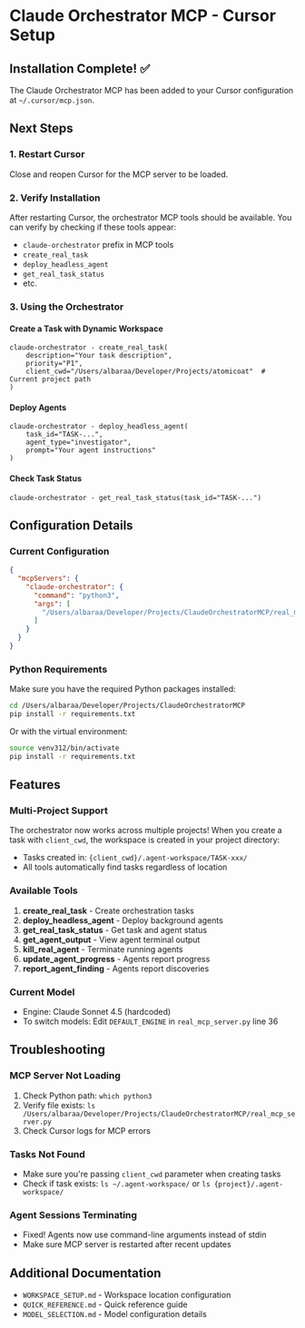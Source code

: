 # Claude Orchestrator MCP - Cursor Setup

## Installation Complete! ✅

The Claude Orchestrator MCP has been added to your Cursor configuration at `~/.cursor/mcp.json`.

## Next Steps

### 1. Restart Cursor
Close and reopen Cursor for the MCP server to be loaded.

### 2. Verify Installation
After restarting Cursor, the orchestrator MCP tools should be available. You can verify by checking if these tools appear:
- `claude-orchestrator` prefix in MCP tools
- `create_real_task`
- `deploy_headless_agent`
- `get_real_task_status`
- etc.

### 3. Using the Orchestrator

#### Create a Task with Dynamic Workspace
```
claude-orchestrator - create_real_task(
    description="Your task description",
    priority="P1",
    client_cwd="/Users/albaraa/Developer/Projects/atomicoat"  # Current project path
)
```

#### Deploy Agents
```
claude-orchestrator - deploy_headless_agent(
    task_id="TASK-...",
    agent_type="investigator",
    prompt="Your agent instructions"
)
```

#### Check Task Status
```
claude-orchestrator - get_real_task_status(task_id="TASK-...")
```

## Configuration Details

### Current Configuration
```json
{
  "mcpServers": {
    "claude-orchestrator": {
      "command": "python3",
      "args": [
        "/Users/albaraa/Developer/Projects/ClaudeOrchestratorMCP/real_mcp_server.py"
      ]
    }
  }
}
```

### Python Requirements
Make sure you have the required Python packages installed:
```bash
cd /Users/albaraa/Developer/Projects/ClaudeOrchestratorMCP
pip install -r requirements.txt
```

Or with the virtual environment:
```bash
source venv312/bin/activate
pip install -r requirements.txt
```

## Features

### Multi-Project Support
The orchestrator now works across multiple projects! When you create a task with `client_cwd`, the workspace is created in your project directory:
- Tasks created in: `{client_cwd}/.agent-workspace/TASK-xxx/`
- All tools automatically find tasks regardless of location

### Available Tools
1. **create_real_task** - Create orchestration tasks
2. **deploy_headless_agent** - Deploy background agents
3. **get_real_task_status** - Get task and agent status
4. **get_agent_output** - View agent terminal output
5. **kill_real_agent** - Terminate running agents
6. **update_agent_progress** - Agents report progress
7. **report_agent_finding** - Agents report discoveries

### Current Model
- Engine: Claude Sonnet 4.5 (hardcoded)
- To switch models: Edit `DEFAULT_ENGINE` in `real_mcp_server.py` line 36

## Troubleshooting

### MCP Server Not Loading
1. Check Python path: `which python3`
2. Verify file exists: `ls /Users/albaraa/Developer/Projects/ClaudeOrchestratorMCP/real_mcp_server.py`
3. Check Cursor logs for MCP errors

### Tasks Not Found
- Make sure you're passing `client_cwd` parameter when creating tasks
- Check if task exists: `ls ~/.agent-workspace/` or `ls {project}/.agent-workspace/`

### Agent Sessions Terminating
- Fixed! Agents now use command-line arguments instead of stdin
- Make sure MCP server is restarted after recent updates

## Additional Documentation
- `WORKSPACE_SETUP.md` - Workspace location configuration
- `QUICK_REFERENCE.md` - Quick reference guide
- `MODEL_SELECTION.md` - Model configuration details














